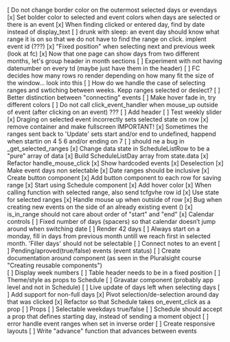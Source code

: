 [ Do not change border color on the outermost selected days or evendays
[x] Set bolder color to selected and event colors when days are selected or there is an event
[x] When finding clicked or entered day, find by date instead of display_text
[ ] drunk with sleep: an event day should know what range it is on so that we do not have to find the range on click. implent event id (???)
[x] "Fixed position" when selecting next and previous week (look at fc)
[x] Now that one page can show days from two different months, let's group header in month sections
[ ] Experiment with not having datenumber on every td (maybe just have them in the header)
[ ] FC decides how many rows ro render depending on how many fit the size of the window... look into this
[ ] How do we handle the case of selecting ranges and swtiching between weeks. Kepp ranges selected or deslect?
[ ] Better distinction between "connecting" events
[ ] Make hover fade in, try different colors
[ ] Do not call click_event_handler when mouse_up outside of event (after clicking on an event) ???
[ ] Add header
[ ] Test weekly slider
[x] Draging on selected event incorrectly sets selected state on row
[x] remove container and make fullscreen
IMPORTANT!
[x] Sometimes the ranges sent back to 'Update' sets start and/or end to undefined, happend when startin on 4 5 6 and/or ending on 7
[ ] should ne a bug in _get_selected_ranges
[x] Change data state in ScheduleListRow to be a "pure" array of data
[x] Build ScheduleListDay array from state.data
[x] Refactor handle_mouse_click
[x] Show hardcoded events
[x] Deselection
[x] Make event days non selectable
[x] Date ranges should be inclusive
[x] Create button component
[x] Add button component to each row for saving range
[x] Start using Schedule component
[x] Add hover color
[x] When calling function with selected range, also send tcfgvhe row id
[x] Use state for selected ranges
[x] Handle mouse up when outside of row
[x] Bug when creating new events on the side of an already existing event ()
[x] is_in_range should not care about order of "start" and "end"
[x] Calendar controls
[ ] Fixed number of days (spacers) so that calendar doesn’t jump around when switching date
[ ] Render 42 days
[ ] Always start on a monday, fill in days from previous month untill we reach first in selected month. 'Filler days' should not be selectable
[ ] Connect notes to an event
[ ] Pending/aproved(true/false) events (event status)
[ ] Create documentation around component (as seen in the Pluralsight course "Creating reusable components")  
[ ] Display week numbers
[ ] Table header needs to be in a fixed position
[ ] Theme/style as props to Schedule
[ ] Gravatar component (probably app level and not in Schedule)
[ ] Live update of days left when selecting days
[ ] Add support for non-full days
[x] Pivot selection/de-selection around day that was clicked
[x] Refactor so that Schedule takes on_event_click as a prop
[ ] Props
    [ ] Selectable weekdays true/false
[ ] Schedule should accept a prop that defines starting day, instead of sending a moment object
[ ] error handle event ranges when set in inverse order
[ ] Create responsive layouts
[ ] Write "advance" function that advances between events
